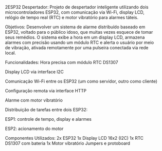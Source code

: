 2ESP32 Despertador:
Projeto de despertador inteligente utilizando dois microcontroladores ESP32, com comunicação via Wi-Fi, display LCD, relógio de tempo real (RTC) e motor vibratório para alarmes táteis.

Objetivos:
Desenvolver um sistema de alarme distribuído baseado em ESP32, voltado para o público idoso, que muitas vezes esquece de tomar seus remédios. O sistema exibe a hora em um display LCD,
armazena alarmes com precisão usando um módulo RTC e alerta o usuário por meio de vibração, ativada remotamente por uma pulseira conectada via rede local.
 
Funcionalidades:
Hora precisa com módulo RTC DS1307

Display LCD via interface I2C

Comunicação Wi-Fi entre os ESP32 (um como servidor, outro como cliente)

Configuração remota via interface HTTP

Alarme com motor vibratório

Distribuição de tarefas entre dois ESP32:

ESP1: controle de tempo, display e alarmes

ESP2: acionamento do motor

Componentes Utilizados:
2x ESP32
1x Display LCD 16x2 (I2C)
1x RTC DS1307 com bateria
1x Motor vibratório
Jumpers e protoboard
